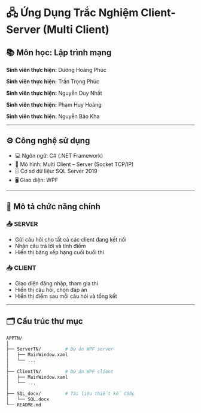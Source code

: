 # 🖧 Ứng Dụng Trắc Nghiệm Client-Server (Multi Client)

## 📚 Môn học: Lập trình mạng


**Sinh viên thực hiện:** Dương Hoàng Phúc

**Sinh viên thực hiện:** Trần Trọng Phúc

**Sinh viên thực hiện:** Nguyễn Duy Nhất

**Sinh viên thực hiện:** Phạm Huy Hoàng

**Sinh viên thực hiện:** Nguyễn Bảo Kha


---

## ⚙️ Công nghệ sử dụng
- 💻 Ngôn ngữ: C# (.NET Framework)
- 🔌 Mô hình: Multi Client – Server (Socket TCP/IP)
- 🗄️ Cơ sở dữ liệu: SQL Server 2019
- 🖥️ Giao diện: WPF

---

## 🧠 Mô tả chức năng chính

### 📤 SERVER
- Gửi câu hỏi cho tất cả các client đang kết nối
- Nhận câu trả lời và tính điểm
- Hiển thị bảng xếp hạng cuối buổi thi

### 📥 CLIENT
- Giao diện đăng nhập, tham gia thi
- Hiển thị câu hỏi, chọn đáp án
- Hiển thị điểm sau mỗi câu hỏi và tổng kết

---

## 🗂️ Cấu trúc thư mục

```bash
APPTN/
│
├── ServerTN/         # Dự án WPF server
│   ├── MainWindow.xaml
│   └── ...
│
├── ClientTN/         # Dự án WPF client
│   ├── MainWindow.xaml
│   └── ...
│
├── SQL_docx/         # Tài liệu thiết kế CSDL
│   └── SQL.docx
└── README.md
